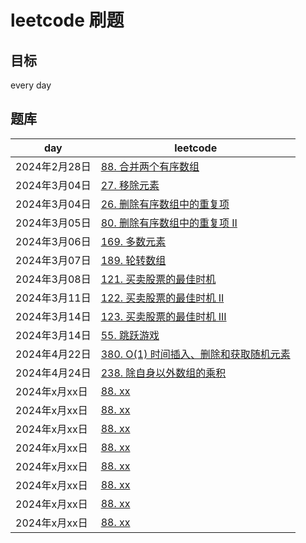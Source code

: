 # leetcode 刷题

## 目标
every day

## 题库

day | leetcode                                                                                                                   
--- |-----------------------------------------
2024年2月28日 | [88. 合并两个有序数组](https://leetcode.cn/problems/merge-sorted-array/description/?envType=study-plan-v2&envId=top-interview-150) 
2024年3月04日 | [27. 移除元素](https://leetcode.cn/problems/remove-element/?envType=study-plan-v2&envId=top-interview-150)                                                                                                                 
2024年3月04日 | [26. 删除有序数组中的重复项](https://leetcode.cn/problems/remove-duplicates-from-sorted-array/description/?envType=study-plan-v2&envId=top-interview-150)                                                                                                               
2024年3月05日 | [80. 删除有序数组中的重复项 II](https://leetcode.cn/problems/remove-duplicates-from-sorted-array-ii/?envType=study-plan-v2&envId=top-interview-150)                                                                                                                
2024年3月06日 | [169. 多数元素](https://leetcode.cn/problems/majority-element/description/?envType=study-plan-v2&envId=top-interview-150)                                                                                                                
2024年3月07日 | [189. 轮转数组](https://leetcode.cn/problems/rotate-array/description/?envType=study-plan-v2&envId=top-interview-150)                                                                                                                
2024年3月08日 | [121. 买卖股票的最佳时机](https://leetcode.cn/problems/best-time-to-buy-and-sell-stock/description/?envType=study-plan-v2&envId=top-interview-150)                                                                                                                
2024年3月11日 | [122. 买卖股票的最佳时机 II](https://leetcode.cn/problems/best-time-to-buy-and-sell-stock-ii/description/?envType=study-plan-v2&envId=top-interview-150)                                                                                                                
2024年3月14日 | [123. 买卖股票的最佳时机 III](https://leetcode.cn/problems/best-time-to-buy-and-sell-stock-iii/description/)                                                                                                                
2024年3月14日 | [55. 跳跃游戏](https://leetcode.cn/problems/jump-game/description/?envType=study-plan-v2&envId=top-interview-150)                                                                                                                
2024年4月22日 | [380. O(1) 时间插入、删除和获取随机元素](https://leetcode.cn/problems/insert-delete-getrandom-o1/description/?envType=study-plan-v2&envId=top-interview-150)                                                                                                                
2024年4月24日 | [238. 除自身以外数组的乘积](https://leetcode.cn/problems/product-of-array-except-self/description/?envType=study-plan-v2&envId=top-interview-150)                                                                                                                
2024年x月xx日 | [88. xx]()                                                                                                                
2024年x月xx日 | [88. xx]()                                                                                                                 
2024年x月xx日 | [88. xx]()                                                                                                                
2024年x月xx日 | [88. xx]()                                                                                                                 
2024年x月xx日 | [88. xx]()                                                                                                                
2024年x月xx日 | [88. xx]()                                                                                                                 
2024年x月xx日 | [88. xx]()                                                                                                                 
2024年x月xx日 | [88. xx]()                                                                                                                 
